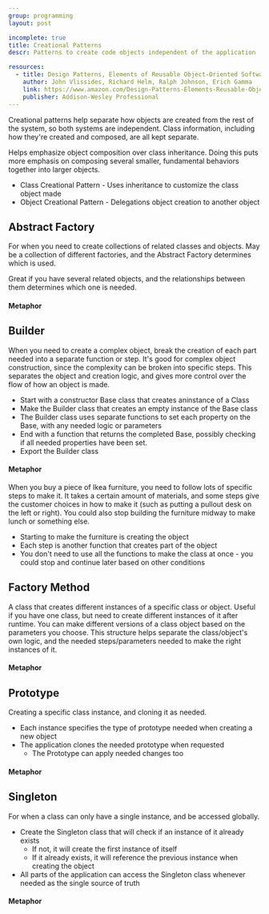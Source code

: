```yaml
---
group: programming
layout: post

incomplete: true
title: Creational Patterns
descr: Patterns to create code objects independent of the application

resources:
  - title: Design Patterns, Elements of Reusable Object-Oriented Software
    author: John Vlissides, Richard Helm, Ralph Johnson, Erich Gamma
    link: https://www.amazon.com/Design-Patterns-Elements-Reusable-Object-Oriented/dp/0201633612/ref=sr_1_2?s=books&ie=UTF8&qid=1535832017&sr=1-2&keywords=design+patterns+elements+of+reusable+object-oriented+software
    publisher: Addison-Wesley Professional
---
```


Creational patterns help separate how objects are created from the rest of the system, so both systems are independent. Class information, including how they're created and composed, are all kept separate.

Helps emphasize object composition over class inheritance. Doing this puts more emphasis on composing several smaller, fundamental behaviors together into larger objects.

* Class Creational Pattern - Uses inheritance to customize the class object made
* Object Creational Pattern - Delegations object creation to another object

## Abstract Factory

For when you need to create collections of related classes and objects. May be a collection of different factories, and the Abstract Factory determines which is used.

Great if you have several related objects, and the relationships between them determines which one is needed.

#### Metaphor

## Builder

When you need to create a complex object, break the creation of each part needed into a separate function or step. It's good for complex object construction, since the complexity can be broken into specific steps. This separates the object and creation logic, and gives more control over the flow of how an object is made.

* Start with a constructor Base class that creates aninstance of a Class
* Make the Builder class that creates an empty instance of the Base class
* The Builder class uses separate functions to set each property on the Base, with any needed logic or parameters
* End with a function that returns the completed Base, possibly checking if all needed properties have been set.
* Export the Builder class

#### Metaphor

When you buy a piece of Ikea furniture, you need to follow lots of specific steps to make it. It takes a certain amount of materials, and some steps give the customer choices in how to make it (such as putting a pullout desk on the left or right). You could also stop building the furniture midway to make lunch or something else.

* Starting to make the furniture is creating the object
* Each step is another function that creates part of the object
* You don't need to use all the functions to make the class at once - you could stop and continue later based on other conditions

## Factory Method

A class that creates different instances of a specific class or object. Useful if you have one class, but need to create different instances of it after runtime. You can make different versions of a class object based on the parameters you choose. This structure helps separate the class/object's own logic, and the needed steps/parameters needed to make the right instances of it.

#### Metaphor

## Prototype

Creating a specific class instance, and cloning it as needed.

* Each instance specifies the type of prototype needed when creating a new object
* The application clones the needed prototype when requested
  * The Prototype can apply needed changes too

#### Metaphor

## Singleton

For when a class can only have a single instance, and be accessed globally.

* Create the Singleton class that will check if an instance of it already exists
  * If not, it will create the first instance of itself
  * If it already exists, it will reference the previous instance when creating the object
* All parts of the application can access the Singleton class whenever needed as the single source of truth

#### Metaphor
